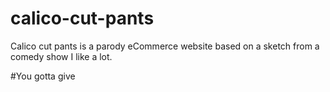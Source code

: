 # calico-cut-pants 
Calico cut pants is a parody eCommerce website based on a sketch from a comedy show I like a lot.

#You gotta give
